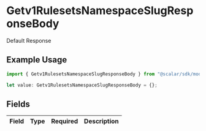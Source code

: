 # Getv1RulesetsNamespaceSlugResponseBody

Default Response

## Example Usage

```typescript
import { Getv1RulesetsNamespaceSlugResponseBody } from "@scalar/sdk/models/operations";

let value: Getv1RulesetsNamespaceSlugResponseBody = {};
```

## Fields

| Field       | Type        | Required    | Description |
| ----------- | ----------- | ----------- | ----------- |